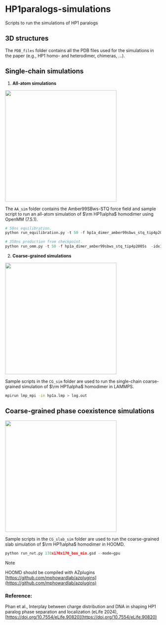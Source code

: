 # HP1paralogs-simulations
Scripts to run the simulations of HP1 paralogs

## 3D structures

The `PDB_files` folder contains all the PDB files used for the simulations in the paper (e.g., HP1 homo- and heterodimer, chimeras, ...).

## Single-chain simulations

1. **All-atom simulations**

<img src='./files/HP1a_AA_1.gif' width='360'>

The `AA_sim` folder contains the Amber99SBws-STQ force field and sample script to run an all-atom simulation of $\rm HP1\alpha$ homodimer using OpenMM (7.5.1).

```python
# 50ns equilibration.
python run_equilibration.py -t 50 -f hp1a_dimer_amber99sbws_stq_tip4p2005s

# 350ns production from checkpoint.
python run_omm.py -t 50 -f hp1a_dimer_amber99sbws_stq_tip4p2005s  -idx1 1 -idx2 2 
```

2. **Coarse-grained simulations**

<img src='./files/HP1_SC.gif' width='360'>

Sample scripts in the `CG_sim` folder are used to run the single-chain coarse-grained simulation of $\rm HP1\alpha$ homodimer in LAMMPS.

```bash
mpirun lmp_mpi -in hp1a.lmp > log.out
```

## Coarse-grained phase coexistence simulations

<img src='./files/HP1_slab.gif' width='360'>

Sample scripts in the `CG_slab_sim` folder are used to run the coarse-grained slab simulation of $\rm HP1\alpha$ homodimer in HOOMD.

```python
python run_nvt.py 170x170x170_box_min.gsd --mode=gpu
```

> [!NOTE]
> HOOMD should be compiled with AZplugins [https://github.com/mphowardlab/azplugins](https://github.com/mphowardlab/azplugins)


### Reference:

Phan et al., Interplay between charge distribution and DNA in shaping HP1 paralog phase separation and localization (eLife 2024), [https://doi.org/10.7554/eLife.90820](https://doi.org/10.7554/eLife.90820)
